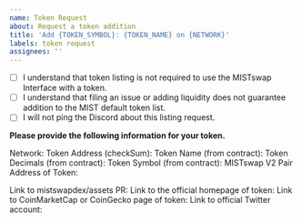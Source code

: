 ```yaml
---
name: Token Request
about: Request a token addition
title: 'Add {TOKEN_SYMBOL}: {TOKEN_NAME} on {NETWORK}'
labels: token request
assignees: ''
---
```


- [ ] I understand that token listing is not required to use the MISTswap Interface with a token.
- [ ] I understand that filing an issue or adding liquidity does not guarantee addition to the MIST default token list.
- [ ] I will not ping the Discord about this listing request.

**Please provide the following information for your token.**

Network:
Token Address (checkSum):
Token Name (from contract):
Token Decimals (from contract):
Token Symbol (from contract):
MISTswap V2 Pair Address of Token:

Link to mistswapdex/assets PR:
Link to the official homepage of token:
Link to CoinMarketCap or CoinGecko page of token:
Link to official Twitter account:

